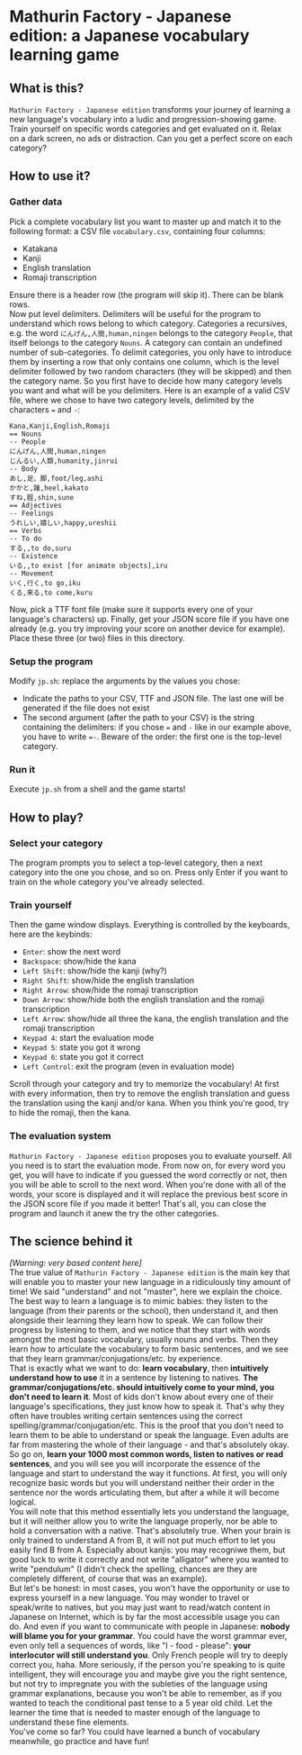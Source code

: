# Mathurin Factory - Japanese edition: a Japanese vocabulary learning game

## What is this?
`Mathurin Factory - Japanese edition` transforms your journey of learning a new language's vocabulary into a ludic and progression-showing game. Train yourself on specific words categories and get evaluated on it. Relax on a dark screen, no ads or distraction. Can you get a perfect score on each category?

## How to use it?
### Gather data
Pick a complete vocabulary list you want to master up and match it to the following format: a CSV file `vocabulary.csv`, containing four columns:
- Katakana
- Kanji
- English translation
- Romaji transcription
<!--(Hello)-->
Ensure there is a header row (the program will skip it). There can be blank rows.<br>
Now put level delimiters. Delimiters will be useful for the program to understand which rows belong to which category. Categories a recursives, e.g. the word `にんげん,人間,human,ningen` belongs to the category `People`, that itself belongs to the category `Nouns`. A category can contain an undefined number of sub-categories. To delimit categories, you only have to introduce them by inserting a row that only contains one column, which is the level delimiter followed by two random characters (they will be skipped) and then the category name. So you first have to decide how many category levels you want and what will be you delimiters.
Here is an example of a valid CSV file, where we chose to have two category levels, delimited by the characters `=` and `-`:
```csv
Kana,Kanji,English,Romaji
== Nouns
-- People
にんげん,人間,human,ningen
じんるい,人類,humanity,jinrui
-- Body
あし,足、脚,foot/leg,ashi
かかと,踵,heel,kakato
すね,脛,shin,sune
== Adjectives
-- Feelings
うれしい,嬉しい,happy,ureshii
== Verbs
-- To do
する,,to do,suru
-- Existence
いる,,to exist [for animate objects],iru
-- Movement
いく,行く,to go,iku
くる,来る,to come,kuru
```
Now, pick a TTF font file (make sure it supports every one of your language's characters) up.
Finally, get your JSON score file if you have one already (e.g. you try improving your score on another device for example).
Place these three (or two) files in this directory.

### Setup the program
Modify `jp.sh`: replace the arguments by the values you chose:
- Indicate the paths to your CSV, TTF and JSON file. The last one will be generated if the file does not exist
- The second argument (after the path to your CSV) is the string containing the delimiters: if you chose `=` and `-` like in our example above, you have to write `=-`. Beware of the order: the first one is the top-level category.

### Run it
Execute `jp.sh` from a shell and the game starts!

## How to play?
### Select your category
The program prompts you to select a top-level category, then a next category into the one you chose, and so on. Press only Enter if you want to train on the whole category you've already selected.

### Train yourself
Then the game window displays. Everything is controlled by the keyboards, here are the keybinds:
- `Enter`: show the next word
- `Backspace`: show/hide the kana
- `Left Shift`: show/hide the kanji (why?)
- `Right Shift`: show/hide the english translation
- `Right Arrow`: show/hide the romaji transcription
- `Down Arrow`: show/hide both the english translation and the romaji transcription
- `Left Arrow`: show/hide all three the kana, the english translation and the romaji transcription
- `Keypad 4`: start the evaluation mode
- `Keypad 5`: state you got it wrong
- `Keypad 6`: state you got it correct
- `Left Control`: exit the program (even in evaluation mode)
<!--(Hello)-->
Scroll through your category and try to memorize the vocabulary! At first with every information, then try to remove the english translation and guess the translation using the kanji and/or kana. When you think you're good, try to hide the romaji, then the kana.

### The evaluation system
`Mathurin Factory - Japanese edition` proposes you to evaluate yourself. All you need is to start the evaluation mode. From now on, for every word you get, you will have to indicate if you guessed the word correctly or not, then you will be able to scroll to the next word. When you're done with all of the words, your score is displayed and it will replace the previous best score in the JSON score file if you made it better! That's all, you can close the program and launch it anew the try the other categories.

## The science behind it
*[Warning: very based content here]*<br>
The true value of `Mathurin Factory - Japanese edition` is the main key that will enable you to master your new language in a ridiculously tiny amount of time! We said "understand" and not "master", here we explain the choice.<br>
The best way to learn a language is to mimic babies: they listen to the language (from their parents or the school), then understand it, and then alongside their learning they learn how to speak. We can follow their progress by listening to them, and we notice that they start with words amongst the most basic vocabulary, usually nouns and verbs. Then they learn how to articulate the vocabulary to form basic sentences, and we see that they learn grammar/conjugations/etc. by experience.<br>
That is exactly what we want to do: **learn vocabulary**, then **intuitively understand how to use** it in a sentence by listening to natives. **The grammar/conjugations/etc. should intuitively come to your mind, you don't need to learn it**. Most of kids don't know about every one of their language's specifications, they just know how to speak it. That's why they often have troubles writing certain sentences using the correct spelling/grammar/conjugation/etc. This is the proof that you don't need to learn them to be able to understand or speak the language. Even adults are far from mastering the whole of their language - and that's absolutely okay.<br>
So go on, **learn your 1000 most common words, listen to natives or read sentences**, and you will see you will incorporate the essence of the language and start to understand the way it functions. At first, you will only recognize basic words but you will understand neither their order in the sentence nor the words articulating them, but after a while it will become logical.<br>
You will note that this method essentially lets you understand the language, but it will neither allow you to write the language properly, nor be able to hold a conversation with a native. That's absolutely true. When your brain is only trained to understand A from B, it will not put much effort to let you easily find B from A. Especially about kanjis: you may recogniwe them, but good luck to write it correctly and not write "alligator" where you wanted to write "pendulum" (I didn't check the spelling, chances are they are completely different, of course that was an example).<br>
But let's be honest: in most cases, you won't have the opportunity or use to express yourself in a new language. You may wonder to travel or speak/write to natives, but you may just want to read/watch content in Japanese on Internet, which is by far the most accessible usage you can do. And even if you want to communicate with people in Japanese: **nobody will blame you for your grammar**. You could have the worst grammar ever, even only tell a sequences of words, like "I - food - please": **your interlocutor will still understand you**. Only French people will try to deeply correct you, haha. More seriously, if the person you're speaking to is quite intelligent, they will encourage you and maybe give you the right sentence, but not try to impregnate you with the subleties of the language using grammar explanations, because you won't be able to remember, as if you wanted to teach the conditional past tense to a 5 year old child. Let the learner the time that is needed to master enough of the language to understand these fine elements.<br>
You've come so far? You could have learned a bunch of vocabulary meanwhile, go practice and have fun!
